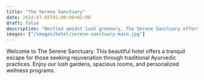 ```yaml
---
title: "The Serene Sanctuary"
date: 2024-07-05T01:00:00+02:00
draft: false
description: "Nestled amidst lush greenery, The Serene Sanctuary offers a peaceful retreat with traditional Ayurvedic treatments and modern amenities."
images: ["/images/hotel/serene-sanctuary-main.jpg"]
---
```

Welcome to The Serene Sanctuary. This beautiful hotel offers a tranquil escape for those seeking rejuvenation through traditional Ayurvedic practices. Enjoy our lush gardens, spacious rooms, and personalized wellness programs.